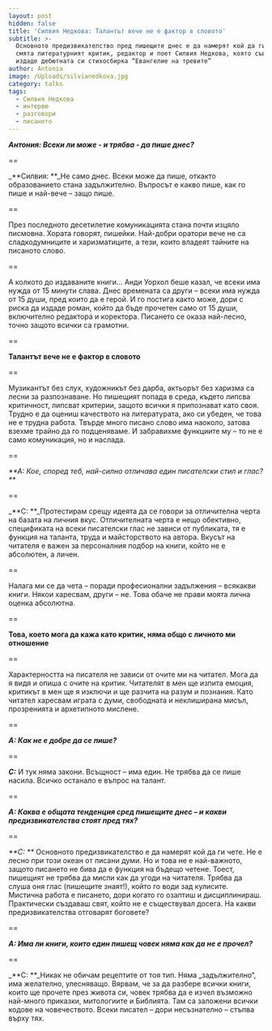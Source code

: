 ```yaml
---
layout: post
hidden: false
title: 'Силвия Недкова: Талантът вече не е фактор в словото'
subtitle: >-
  Основното предизвикателство пред пишещите днес е да намерят кой да ги чете,
  смята литературният критик, редактор и поет Силвия Недкова, която съвсем скоро
  издаде дебютната си стихосбирка “Евангелие на тревите”
author: Antonia
image: /Uploads/silvianedkova.jpg
category: talks
tags:
  - Силвия Недкова
  - интервю
  - разговори
  - писането
---
```

_**Антония: Всеки ли може - и трябва - да пише днес?**_

\==

_**Силвия: **_Не само днес. Всеки може да пише, откакто образованието стана задължително. Въпросът е какво пише, как го пише и най-вече – защо пише. 

\==

През последното десетилетие комуникацията стана почти изцяло писмовна. Хората говорят, пишейки. Най-добри оратори вече не са сладкодумниците и харизматиците, а тези, които владеят тайните на писаното слово. 

\==

А колкото до издаваните книги... Анди Уорхол беше казал, че всеки има нужда от 15 минути слава. Днес времената са други – всеки има нужда от 15 души, пред които да е герой. И го постига както може, дори с риска да издаде роман, който да бъде прочетен само от 15 души, включително редактора и коректора. Писането се оказа най-лесно, точно защото всички са грамотни. 

\==

**Талантът вече не е фактор в словото**

\==

Музикантът без слух, художникът без дарба, актьорът без харизма са лесни за разпознаване. Но пишещият попада в среда, където липсва критичност, липсват критерии, защото всички я припознават като своя. Трудно е да оцениш качеството на литературата, ако си убеден, че това не е трудна работа. Твърде много писано слово има наоколо, затова взехме трайно да го подценяваме. И забравихме функциите му – то не е само комуникация, но и наслада.

\==

_**А: Кое, според теб, най-силно отличава един писателски стил и глас? **_

\==

_**С: **_Протестирам срещу идеята да се говори за отличителна черта на базата на личния вкус. Отличителната черта е нещо обективно, спецификата на всеки писателски глас не зависи от публиката, тя е функция на таланта, труда и майсторството на автора. Вкусът на читателя е важен за персоналния подбор на книги, който не е абсолютен, а личен.

\==

Налага ми се да чета – поради професионални задължения – всякакви книги. Някои харесвам, други – не. Това обаче не прави моята лична оценка абсолютна. 

\==

**Това, което мога да кажа като критик, няма общо с личното ми отношение**

\==

Характерността на писателя не зависи от очите ми на читател. Мога да я видя и опиша с очите на критик. Читателят в мен ще изпита емоция, критикът в мен ще я изключи и ще разчита на разум и познания. Като читател харесвам играта с думи, свободната и неклиширана мисъл, прозренията и архетипното мислене. 

\==

_**А: Как не е добре да се пише?**_

\==

_**С:**_ И тук няма закони. Всъщност – има един. Не трябва да се пише насила. Всичко останало е въпрос на талант. 

\==

_**А:  Каква е общата тенденция сред пишещите днес – и какви предизвикателства стоят пред тях?**_

\==

_**С: **_ Основното предизвикателство е да намерят кой да ги чете. Не е лесно при този океан от писани думи. Но и това не е най-важното, защото писането не бива да е функция на бъдещо четене. Тоест, пишещият не трябва да мисли как да угоди на читателя. Трябва да слуша оня глас (пишещите знаят!), който го води зад кулисите. Мистична работа е писането, дори когато го озаптиш и дисциплинираш. Практически създаваш свят, който не е съществувал досега. На какви предизвикателства отговарят боговете?

\==

_**А: Има ли книги, които един пишещ човек няма как да не е прочел?**_

\==

_**С: **_Никак не обичам рецептите от тоя тип. Няма „задължително“, има желателно, улесняващо. Вярвам, че за да разбере всички книги, които ще прочете през живота си, човек трябва да е изчел възможно най-много приказки, митологиите и Библията. Там са заложени всички кодове на човечеството. Всеки писател – дори несъзнателно – стъпва върху тях.
